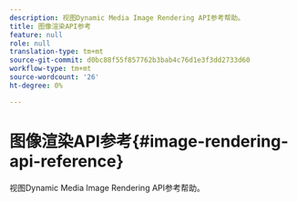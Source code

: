 ```yaml
---
description: 视图Dynamic Media Image Rendering API参考帮助。
title: 图像渲染API参考
feature: null
role: null
translation-type: tm+mt
source-git-commit: d0bc88f55f857762b3bab4c76d1e3f3dd2733d60
workflow-type: tm+mt
source-wordcount: '26'
ht-degree: 0%

---
```



# 图像渲染API参考{#image-rendering-api-reference}

视图Dynamic Media Image Rendering API参考帮助。

